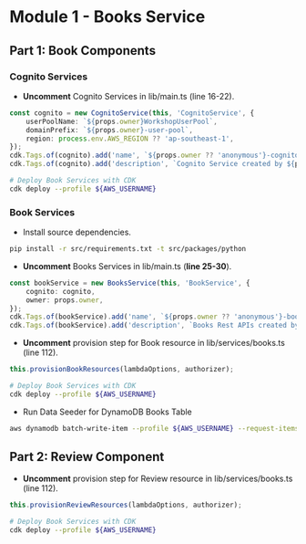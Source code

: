 # Module 1 - Books Service

## Part 1: Book Components
### Cognito Services
- **Uncomment** Cognito Services in lib/main.ts (line 16-22).
```typescript
const cognito = new CognitoService(this, 'CognitoService', {
    userPoolName: `${props.owner}WorkshopUserPool`,
    domainPrefix: `${props.owner}-user-pool`,
    region: process.env.AWS_REGION ?? 'ap-southeast-1',
});
cdk.Tags.of(cognito).add('name', `${props.owner ?? 'anonymous'}-cognito-service`);
cdk.Tags.of(cognito).add('description', `Cognito Service created by ${props.owner ?? 'anonymous'}`);
```
```bash
# Deploy Book Services with CDK
cdk deploy --profile ${AWS_USERNAME}
```
### Book Services
- Install source dependencies.
```bash
pip install -r src/requirements.txt -t src/packages/python
```
- **Uncomment** Books Services in lib/main.ts (**line 25-30**).
```typescript
const bookService = new BooksService(this, 'BookService', {
    cognito: cognito,
    owner: props.owner,
});
cdk.Tags.of(bookService).add('name', `${props.owner ?? 'anonymous'}-books-service`);
cdk.Tags.of(bookService).add('description', `Books Rest APIs created by ${props.owner ?? 'anonymous'}`);
```
- **Uncomment** provision step for Book resource in lib/services/books.ts (line 112).
```typescript
this.provisionBookResources(lambdaOptions, authorizer);
```
```bash
# Deploy Book Services with CDK
cdk deploy --profile ${AWS_USERNAME}
```
- Run Data Seeder for DynamoDB Books Table
```bash
aws dynamodb batch-write-item --profile ${AWS_USERNAME} --request-items file://./src/seeders/data-seeder.json
```
## Part 2: Review Component
- **Uncomment** provision step for Review resource in lib/services/books.ts (line 112).
```typescript
this.provisionReviewResources(lambdaOptions, authorizer);
```
```bash
# Deploy Book Services with CDK
cdk deploy --profile ${AWS_USERNAME}
```
